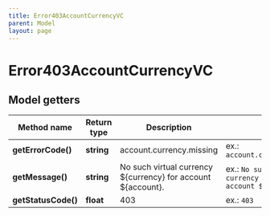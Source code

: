 ```yaml
---
title: Error403AccountCurrencyVC
parent: Model
layout: page
---
```


# Error403AccountCurrencyVC

## Model getters

Method name | Return type | Description | Notes
------------ | ------------- | ------------- | -------------
**getErrorCode()** | **string** | account.currency.missing | ex.: `account.currency.missing`
**getMessage()** | **string** | No such virtual currency ${currency} for account ${account}. | ex.: `No such virtual currency ${currency} for account ${account}.`
**getStatusCode()** | **float** | 403 | ex.: `403`


